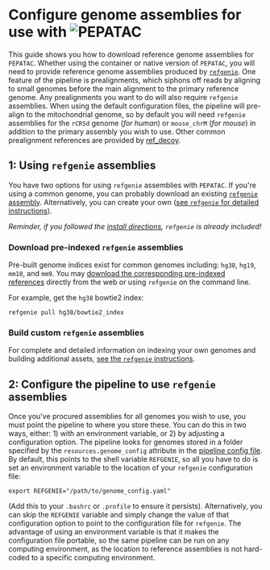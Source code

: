 # Configure genome assemblies for use with <img src="../../img/pepatac_logo_black.svg" alt="PEPATAC" class="img-fluid" style="max-height:35px; margin-top:-15px; margin-bottom:-10px">

This guide shows you how to download reference genome assemblies for `PEPATAC`. Whether using the container or native version of `PEPATAC`, you will need to provide reference genome assemblies produced by [`refgenie`](https://github.com/databio/refgenie).
One feature of the pipeline is prealignments, which siphons off reads by aligning to small genomes before the main alignment to the primary reference genome. Any prealignments you want to do will also require `refgenie` assemblies. When using the default configuration files, the pipeline will pre-align to the mitochondrial genome, so by default you will need `refgenie` assemblies for the `rCRSd` genome (*for human*) or `mouse_chrM` (*for mouse*) in addition to the primary assembly you wish to use. Other common prealignment references are provided by [ref_decoy](https://github.com/databio/ref_decoy).

## 1: Using `refgenie` assemblies

You have two options for using `refgenie` assemblies with `PEPATAC`. If you're using a common genome, you can probably download an existing [`refgenie` assembly](http://refgenomes.databio.org/).  Alternatively, you can create your own ([see `refgenie` for detailed instructions](http://refgenie.databio.org/en/latest/build/)).

*Reminder, if you followed the [install directions](../install.md), `refgenie` is already included!*

### Download pre-indexed `refgenie` assemblies

Pre-built genome indices exist for common genomes including: `hg38`, `hg19`, `mm10`, and `mm9`. You may [download the corresponding pre-indexed references](http://refgenie.databio.org/en/latest/download/) directly from the web or using `refgenie` on the command line.

For example, get the `hg38` bowtie2 index:
```console
refgenie pull hg38/bowtie2_index
```

### Build custom `refgenie` assemblies

For complete and detailed information on indexing your own genomes and building additional assets, [see the `refgenie` instructions](http://refgenie.databio.org/en/latest/build/).

## 2: Configure the pipeline to use `refgenie` assemblies

Once you've procured assemblies for all genomes you wish to use, you must point the pipeline to where you store these. You can do this in two ways, either: 1) with an environment variable, or 2) by adjusting a configuration option.
The pipeline looks for genomes stored in a folder specified by the `resources.genome_config` attribute in the [pipeline config file](https://github.com/databio/pepatac/blob/dev/pipelines/pepatac.yaml). By default, this points to the shell variable `REFGENIE`, so all you have to do is set an environment variable to the location of your `refgenie` configuration file:
```
export REFGENIE="/path/to/genome_config.yaml"
```
(Add this to your `.bashrc` or `.profile` to ensure it persists).
Alternatively, you can skip the `REFGENIE` variable and simply change the value of that configuration option to point to the configuration file for `refgenie`. The advantage of using an environment variable is that it makes the configuration file portable, so the same pipeline can be run on any computing environment, as the location to reference assemblies is not hard-coded to a specific computing environment.

